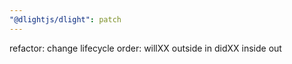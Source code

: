 ```yaml
---
"@dlightjs/dlight": patch
---
```


refactor: change lifecycle order: willXX outside in didXX inside out

